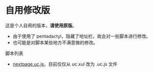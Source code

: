 自用修改版
=========

这是个人自用的版本，**请使用原版**。

- 由于使用了 pentadactyl，隐藏了地址栏，故会对一些脚本进行修改。
- 也可能是对脚本某些地方不满意做的修改。

脚本列表

- [nextpage.uc.js](nextpage.uc.js)，目前仅仅从 uc.xul 改为 .uc.js 文件